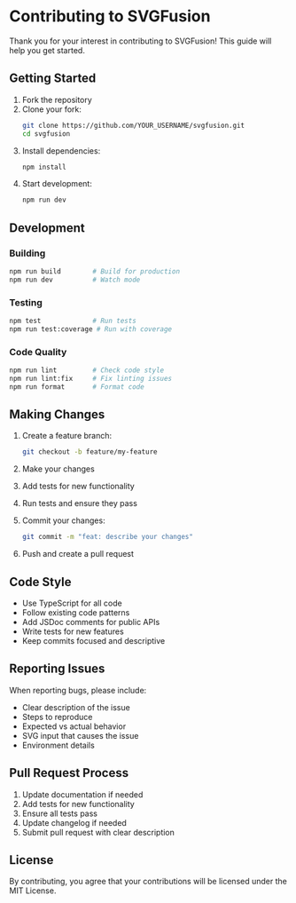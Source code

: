 # Contributing to SVGFusion

Thank you for your interest in contributing to SVGFusion! This guide will help you get started.

## Getting Started

1. Fork the repository
2. Clone your fork:
   ```bash
   git clone https://github.com/YOUR_USERNAME/svgfusion.git
   cd svgfusion
   ```
3. Install dependencies:
   ```bash
   npm install
   ```
4. Start development:
   ```bash
   npm run dev
   ```

## Development

### Building

```bash
npm run build        # Build for production
npm run dev          # Watch mode
```

### Testing

```bash
npm test             # Run tests
npm run test:coverage # Run with coverage
```

### Code Quality

```bash
npm run lint         # Check code style
npm run lint:fix     # Fix linting issues
npm run format       # Format code
```

## Making Changes

1. Create a feature branch:

   ```bash
   git checkout -b feature/my-feature
   ```

2. Make your changes
3. Add tests for new functionality
4. Run tests and ensure they pass
5. Commit your changes:

   ```bash
   git commit -m "feat: describe your changes"
   ```

6. Push and create a pull request

## Code Style

- Use TypeScript for all code
- Follow existing code patterns
- Add JSDoc comments for public APIs
- Write tests for new features
- Keep commits focused and descriptive

## Reporting Issues

When reporting bugs, please include:

- Clear description of the issue
- Steps to reproduce
- Expected vs actual behavior
- SVG input that causes the issue
- Environment details

## Pull Request Process

1. Update documentation if needed
2. Add tests for new functionality
3. Ensure all tests pass
4. Update changelog if needed
5. Submit pull request with clear description

## License

By contributing, you agree that your contributions will be licensed under the MIT License.
